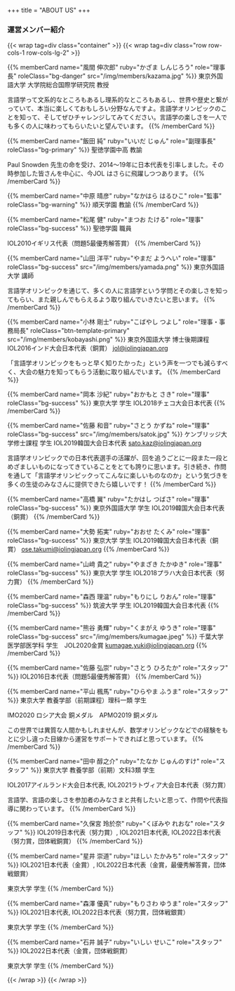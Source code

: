 +++
title = "ABOUT US"
+++

### 運営メンバー紹介

{{< wrap tag=div class="container" >}}
{{< wrap tag=div class="row row-cols-1 row-cols-lg-2" >}}

{{% memberCard name="風間 伸次郎" ruby="かざま しんじろう" role="理事長" roleClass="bg-danger" src="/img/members/kazama.jpg" %}}
東京外国語大学 大学院総合国際学研究院 教授

言語学って文系的なところもあるし理系的なところもあるし、世界や歴史と繋がっていて、本当に楽しくておもしろい分野なんですよ。言語学オリンピックのことを知って、そしてぜひチャレンジしてみてください。言語学の楽しさを一人でも多くの人に味わってもらいたいと望んでいます。
{{% /memberCard %}}

{{% memberCard name="飯田 純" ruby="いいだ じゅん" role="副理事長" roleClass="bg-primary" %}}
聖徳学園中高 教諭

Paul Snowden 先生の命を受け、2014〜19年に日本代表を引率しました。その時参加した皆さんを中心に、今JOL はさらに飛躍しつつあります。
{{% /memberCard %}}

{{% memberCard name="中原 晴彦" ruby="なかはら はるひこ" role="監事" roleClass="bg-warning" %}}
順天学園 教諭
{{% /memberCard %}}

{{% memberCard name="松尾 健" ruby="まつお たける" role="理事" roleClass="bg-success" %}}
聖徳学園 職員

IOL2010イギリス代表（問題5最優秀解答賞）
{{% /memberCard %}}

{{% memberCard name="山田 洋平" ruby="やまだ ようへい" role="理事" roleClass="bg-success" src="/img/members/yamada.png" %}}
東京外国語大学 講師

言語学オリンピックを通じて、多くの人に言語学という学問とその楽しさを知ってもらい、また親しんでもらえるよう取り組んでいきたいと思います。
{{% /memberCard %}}

{{% memberCard name="小林 剛士" ruby="こばやし つよし" role="理事・事務局長" roleClass="btn-template-primary" src="/img/members/kobayashi.png" %}}
東京外国語大学 博士後期課程 IOL2016インド大会日本代表（銅賞） <jol@iolingjapan.org>

「言語学オリンピックをもっと早く知りたかった」という声を一つでも減らすべく、大会の魅力を知ってもらう活動に取り組んでいます。
{{% /memberCard %}}

{{% memberCard name="岡本 沙紀" ruby="おかもと さき" role="理事" roleClass="bg-success" %}}
東京大学 学生 IOL2018チェコ大会日本代表
{{% /memberCard %}}

{{% memberCard name="佐藤 和音" ruby="さとう かずね" role="理事" roleClass="bg-success" src="/img/members/satok.jpg" %}}
ケンブリッジ大学修士課程 学生 IOL2019韓国大会日本代表 <sato.kaz@iolingjapan.org>

言語学オリンピックでの日本代表選手の活躍が、回を追うごとに一段また一段とめざましいものになってきていることをとても誇りに思います。引き続き、作問を通して「言語学オリンピックってこんなに楽しいものなのか」という気づきを多くの生徒のみなさんに提供できたら嬉しいです！
{{% /memberCard %}}

{{% memberCard name="高橋 翼" ruby="たかはし つばさ" role="理事" roleClass="bg-success" %}}
東京外国語大学 学生 IOL2019韓国大会日本代表（銅賞）
{{% /memberCard %}}

{{% memberCard name="大勢 拓実" ruby="おおせ たくみ" role="理事" roleClass="bg-success" %}}
東京大学 学生 IOL2019韓国大会日本代表（銅賞） <ose.takumi@iolingjapan.org>
{{% /memberCard %}}

{{% memberCard name="山﨑 貴之" ruby="やまざき たかゆき" role="理事" roleClass="bg-success" %}}
東京大学 学生 IOL2018プラハ大会日本代表（努力賞）
{{% /memberCard %}}

{{% memberCard name="森西 理温" ruby="もりにし りおん" role="理事" roleClass="bg-success" %}}
筑波大学 学生 IOL2019韓国大会日本代表
{{% /memberCard %}}

{{% memberCard name="熊谷 勇輝" ruby="くまがえ ゆうき" role="理事" roleClass="bg-success" src="/img/members/kumagae.jpeg" %}}
千葉大学 医学部医学科 学生　JOL2020金賞 <kumagae.yuki@iolingjapan.org>
{{% /memberCard %}}

{{% memberCard name="佐藤 弘崇" ruby="さとう ひろたか" role="スタッフ" %}}
IOL2016日本代表（問題5最優秀解答賞）
{{% /memberCard %}}

{{% memberCard name="平山 楓馬" ruby="ひらやま ふうま" role="スタッフ" %}}
東京大学 教養学部（前期課程）理科一類 学生

IMO2020 ロシア大会 銅メダル　APMO2019 銅メダル

この世界では異質な人間かもしれませんが、数学オリンピックなどでの経験をもとに少し違った目線から運営をサポートできればと思っています。
{{% /memberCard %}}

{{% memberCard name="田中 醇之介" ruby="たなか じゅんのすけ" role="スタッフ" %}}
東京大学 教養学部（前期）文科3類 学生

IOL2017アイルランド大会日本代表, IOL2021ラトヴィア大会日本代表（努力賞）

言語学、言語の楽しさを参加者のみなさまと共有したいと思って、作問や代表指導に関わっています。
{{% /memberCard %}}

{{% memberCard name="久保宮 玲於奈" ruby="くぼみや れおな" role="スタッフ" %}}
IOL2019日本代表（努力賞）, IOL2021日本代表, IOL2022日本代表（努力賞，団体戦銅賞）
{{% /memberCard %}}

{{% memberCard name="星井 崇道" ruby="ほしい たかみち" role="スタッフ" %}}
IOL2021日本代表（金賞）, IOL2022日本代表（金賞，最優秀解答賞，団体戦銀賞）

東京大学 学生
{{% /memberCard %}}

{{% memberCard name="森澤 優真" ruby="もりさわ ゆうま" role="スタッフ" %}}
IOL2021日本代表, IOL2022日本代表（努力賞，団体戦銀賞）

東京大学 学生
{{% /memberCard %}}

{{% memberCard name="石井 誠子" ruby="いしい せいこ" role="スタッフ" %}}
IOL2022日本代表（金賞，団体戦銅賞）

東京大学 学生
{{% /memberCard %}}

{{< /wrap >}}
{{< /wrap >}}
